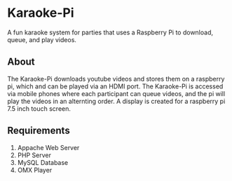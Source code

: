# Karaoke-Pi
A fun karaoke system for parties that uses a Raspberry Pi to download, queue, and play videos.
## About
The Karaoke-Pi downloads youtube videos and stores them on a raspberry pi, which and can be played via an HDMI port. The Karaoke-Pi is accessed via mobile phones where each participant can queue videos, and the pi will play the videos in an alternting order. A display is created for a raspberry pi 7.5 inch touch screen.
## Requirements
1. Appache Web Server
2. PHP Server
3. MySQL Database
4. OMX Player
